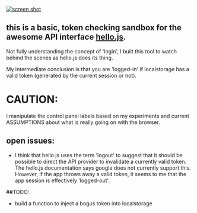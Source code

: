 ---
---

[![screen shot](https://github.com/tokenCheck/raw/master/screenShot.png)]()


## this is a basic, token checking sandbox for the awesome API interface [hello.js](http://adodson.com/hello.js/). 

Not fully understanding the concept of 'login', I built this tool to watch behind the scenes as hello.js does its thing. 

My intermediate conclusion is that you are 'logged-in' if localstorage has a valid token (generated by the current session or not).  

# CAUTION: 

I manipulate the control panel labels based on my experiments and current ASSUMPTIONS about what is really going on with the browser.

## open issues:

- I think that hello.js uses the term 'logout' to suggest that it should be possible to direct the API provider to invalidate a currently valid token. The hello.js documentation says google does not currently support this. However, if the app throws away a valid token, it seems to me that the app session is effectively 'logged-out'. 

##TODO:

- build a function to inject a bogus token into localstorage








 





